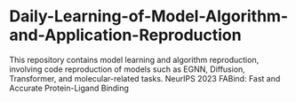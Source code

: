 # Daily-Learning-of-Model-Algorithm-and-Application-Reproduction
This repository contains model learning and algorithm reproduction, involving code reproduction of models such as EGNN, Diffusion, Transformer, and molecular-related tasks.
NeurIPS 2023 FABind: Fast and Accurate Protein-Ligand Binding 

